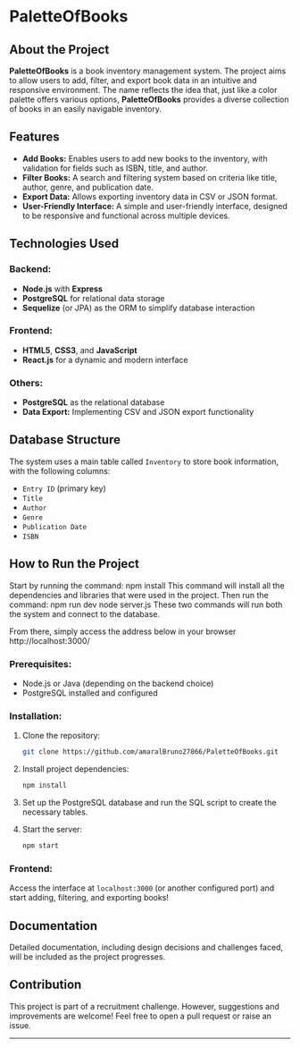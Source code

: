 # PaletteOfBooks

## About the Project

**PaletteOfBooks** is a book inventory management system. The project aims to allow users to add, filter, and export book data in an intuitive and responsive environment. The name reflects the idea that, just like a color palette offers various options, **PaletteOfBooks** provides a diverse collection of books in an easily navigable inventory.

## Features

- **Add Books:** Enables users to add new books to the inventory, with validation for fields such as ISBN, title, and author.
- **Filter Books:** A search and filtering system based on criteria like title, author, genre, and publication date.
- **Export Data:** Allows exporting inventory data in CSV or JSON format.
- **User-Friendly Interface:** A simple and user-friendly interface, designed to be responsive and functional across multiple devices.

## Technologies Used

### Backend:
- **Node.js** with **Express**
- **PostgreSQL** for relational data storage
- **Sequelize** (or JPA) as the ORM to simplify database interaction

### Frontend:
- **HTML5**, **CSS3**, and **JavaScript**
- **React.js** for a dynamic and modern interface

### Others:
- **PostgreSQL** as the relational database
- **Data Export:** Implementing CSV and JSON export functionality

## Database Structure

The system uses a main table called `Inventory` to store book information, with the following columns:

- `Entry ID` (primary key)
- `Title`
- `Author`
- `Genre`
- `Publication Date`
- `ISBN`

## How to Run the Project
Start by running the command:
npm install
This command will install all the dependencies and libraries that were used in the project.
Then run the command:
npm run dev
node server.js
These two commands will run both the system and connect to the database.

From there, simply access the address below in your browser
http://localhost:3000/

### Prerequisites:
- Node.js or Java (depending on the backend choice)
- PostgreSQL installed and configured

### Installation:

1. Clone the repository:
   ```bash
   git clone https://github.com/amaralBruno27866/PaletteOfBooks.git
   ```

2. Install project dependencies:
   ```bash
   npm install
   ```

3. Set up the PostgreSQL database and run the SQL script to create the necessary tables.

4. Start the server:
   ```bash
   npm start
   ```

### Frontend:
Access the interface at `localhost:3000` (or another configured port) and start adding, filtering, and exporting books!

## Documentation

Detailed documentation, including design decisions and challenges faced, will be included as the project progresses.

## Contribution

This project is part of a recruitment challenge. However, suggestions and improvements are welcome! Feel free to open a pull request or raise an issue.

---

